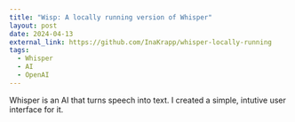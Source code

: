 ```yaml
---
title: "Wisp: A locally running version of Whisper"
layout: post
date: 2024-04-13
external_link: https://github.com/InaKrapp/whisper-locally-running
tags:
  - Whisper
  - AI
  - OpenAI
---
```

Whisper is an AI that turns speech into text. I created a simple, intutive user interface for it. 

